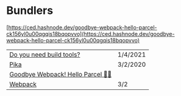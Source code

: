 # Bundlers

[https://ced.hashnode.dev/goodbye-webpack-hello-parcel-ck156yl0u00qgqis18bqopvvo](https://ced.hashnode.dev/goodbye-webpack-hello-parcel-ck156yl0u00qgqis18bqopvvo)

|  |  |
| :--- | :--- |
| [Do you need build tools?](https://gomakethings.com/do-you-need-build-tools/) | 1/4/2021 |
| [Pika](https://www.pika.dev/) | 3/2/2020 |
| [Goodbye Webpack! Hello Parcel 👋🏼](https://ced.hashnode.dev/goodbye-webpack-hello-parcel-ck156yl0u00qgqis18bqopvvo) |  |
| [Webpack](https://webpack.js.org/) | 3/2 |

